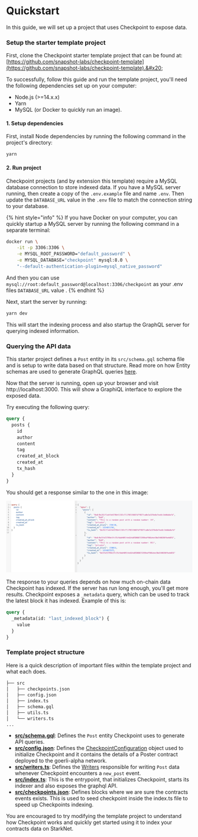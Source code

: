 # Quickstart

In this guide, we will set up a project that uses Checkpoint to expose data.

### Setup the starter template project

First, clone the Checkpoint starter template project that can be found at: [https://github.com/snapshot-labs/checkpoint-template](https://github.com/snapshot-labs/checkpoint-template).&#x20;

To successfully, follow this guide and run the template project, you'll need the following dependencies set up on your computer:

* Node.js (>=14.x.x)
* Yarn
* MySQL (or Docker to quickly run an image).

#### 1. Setup dependencies

First, install Node dependencies by running the following command in the project's directory:

```bash
yarn
```

#### 2. Run project

Checkpoint projects (and by extension this template) require a MySQL database connection to store indexed data. If you have a MySQL server running, then create a copy of the `.env.example` file and name `.env`. Then update the `DATABASE_URL` value in the `.env` file to match the connection string to your database.

{% hint style="info" %}
If you have Docker on your computer, you can quickly startup a MySQL server by running the following command in a separate terminal:

```bash
docker run \
    -it -p 3306:3306 \
    -e MYSQL_ROOT_PASSWORD="default_password" \
    -e MYSQL_DATABASE="checkpoint" mysql:8.0 \
    "--default-authentication-plugin=mysql_native_password"
```



And then you can use `mysql://root:default_password@localhost:3306/checkpoint` as your .env files `DATABASE_URL` value .
{% endhint %}

Next, start the server by running:

```bash
yarn dev
```

This will start the indexing process and also startup the GraphQL server for querying indexed information.

### Querying the API data

This starter project defines a `Post` entity in its `src/schema.gql` schema file and is setup to write data based on that structure. Read more on how Entity schemas are used to generate GraphQL queries [here](../core-concepts/entity-schema.md).

Now that the server is running, open up your browser and visit http://localhost:3000. This will show a GraphiQL interface to explore the exposed data.&#x20;

Try executing the following query:

```graphql
query {
  posts {
    id
    author
    content
    tag
    created_at_block
    created_at
    tx_hash
  }
}

```

You should get a response similar to the one in this image:

![Screenshot of sample query and response](<../.gitbook/assets/Screenshot 2022-06-01 at 1.38.04 am.png>)

The response to your queries depends on how much on-chain data Checkpoint has indexed. If the server has run long enough, you'll get more results. Checkpoint exposes a `_metadata` query, which can be used to track the latest block it has indexed. Example of this is:

```graphql
query {
  _metadata(id: "last_indexed_block") {
    value
  }
}
```



### Template project structure

Here is a quick description of important files within the template project and what each does.

```
├── src
│   ├── checkpoints.json
│   ├── config.json
│   ├── index.ts
│   ├── schema.gql
│   ├── utils.ts
│   └── writers.ts
...
```

* [**src/schema.gql**](https://github.com/snapshot-labs/checkpoint-template/blob/master/src/schema.gql): Defines the `Post` entity Checkpoint uses to generate API queries.
* [**src/config.json**](https://github.com/snapshot-labs/checkpoint-template/blob/master/src/config.json): Defines the [CheckpointConfiguration](../core-concepts/checkpoint-configuration.md) object used to initialize Checkpoint and it contains the details of a Poster contract deployed to the goerli-alpha network.
* [**src/writers.ts**](https://github.com/snapshot-labs/checkpoint-template/blob/master/src/writers.ts): Defines the [Writers](../core-concepts/data-writers.md) responsible for writing `Post` data whenever Checkpoint encounters a `new_post` event.
* [**src/index.ts**](https://github.com/snapshot-labs/checkpoint-template/blob/master/src/index.ts): This is the entrypoint, that initializes Checkpoint, starts its indexer and also exposes the graphql API.
* [**src/checkpoints.json**](https://github.com/snapshot-labs/checkpoint-template/blob/master/src/checkpoints.json): Defines blocks where we are sure the contracts events exists. This is used to seed checkpoint inside the index.ts file to speed up Checkpoints indexing.

You are encouraged to try modifying the template project to understand how Checkpoint works and quickly get started using it to index your contracts data on StarkNet.



